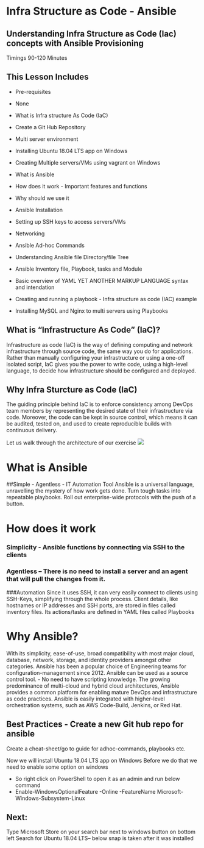 # Infra Structure as Code - Ansible
 ## Understanding Infra Structure as Code (Iac) concepts with Ansible Provisioning

Timings 90-120 Minutes

## This Lesson Includes
- Pre-requisites
- None

- What is Infra structure As Code (IaC)
- Create a Git Hub Repository
- Multi server environment
- Installing Ubuntu 18.04 LTS app on Windows 
- Creating Multiple servers/VMs using vagrant on Windows 
- What is Ansible
- How does it work - Important features and functions 
- Why should we use it
- Ansible Installation
- Setting up SSH keys to access servers/VMs
- Networking
- Ansible Ad-hoc Commands 
- Understanding Ansible file Directory/file Tree
- Ansible Inventory file, Playbook, tasks and Module 
- Basic overview of YAML YET ANOTHER MARKUP LANGUAGE syntax and intendation  
- Creating and running a playbook - Infra structure as code (IAC) example
- Installing MySQL and Nginx to multi servers using Playbooks

## What is “Infrastructure As Code” (IaC)?
Infrastructure as code (IaC) is the way of defining computing and network infrastructure through source code, the same way you do for applications. Rather than manually configuring your infrastructure or using a one-off isolated script, IaC gives you the power to write code, using a high-level language, to decide how infrastructure should be configured and deployed.

## Why Infra Sturcture as Code (IaC) 
The guiding principle behind IaC is to enforce consistency among DevOps team members by representing the desired state of their infrastructure via code. Moreover, the code can be kept in source control, which means it can be audited, tested on, and used to create reproducible builds with continuous delivery.

Let us walk through the architecture of our exercise 
![](https://github.com/spartaglobal/Ansible/blob/master/IAC_Architecture.png)

# What is Ansible
##Simple - Agentless - IT Automation Tool
Ansible is a universal language, unravelling the mystery of how work gets done. Turn tough tasks into repeatable playbooks. Roll out enterprise-wide protocols with the push of a button.
# How does it work
### Simplicity - Ansible functions by connecting via SSH to the clients
### Agentless – There is no need to install a server and an agent that will pull the changes from it.
###Automation
Since it uses SSH, it can very easily connect to clients using SSH-Keys, simplifying through the whole process. Client details, like hostnames or IP addresses and SSH ports, are stored in files called inventory files. 
Its actions/tasks are defined in YAML files called Playbooks
# Why Ansible?
With its simplicity, ease-of-use, broad compatibility with most major cloud, database, network, storage, and identity providers amongst other categories.
Ansible has been a popular choice of Engineering teams for configuration-management since 2012. 
Ansible can be used as a source control tool. - No need to have scripting knowledge.
The growing predominance of multi-cloud and hybrid cloud architectures, Ansible provides a common platform for enabling mature DevOps and infrastructure as code practices.
Ansible is easily integrated with higher-level orchestration systems, such as AWS Code-Build, Jenkins, or Red Hat.
## Best Practices -  Create a new Git hub repo for ansible
Create a cheat-sheet/go to guide for adhoc-commands, playbooks etc.

Now we will install Ubuntu 18.04 LTS app on Windows
Before we do that we need to enable some option on windows 
- So right click on PowerShell to open it as an admin and run below command
- Enable-WindowsOptionalFeature -Online -FeatureName Microsoft-Windows-Subsystem-Linux
## Next:
Type Microsoft Store on your search bar next to windows button on bottom left
Search for Ubuntu 18.04 LTS– below snap is taken after it was installed

